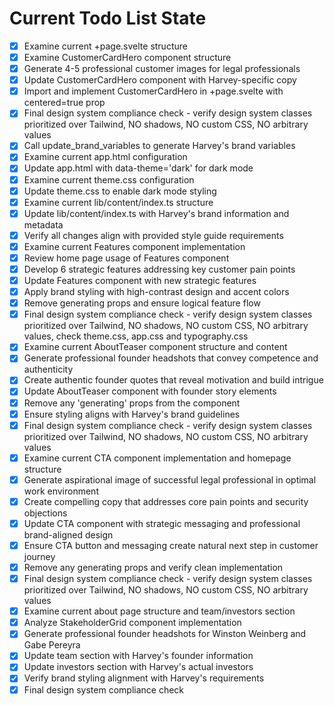 <!-- DO NOT EDIT - Managed by todo_list tool -->
<!-- Updated: 2025-08-08T18:37:04.409Z -->

# Current Todo List State

- [x] Examine current +page.svelte structure
- [x] Examine CustomerCardHero component structure
- [x] Generate 4-5 professional customer images for legal professionals
- [x] Update CustomerCardHero component with Harvey-specific copy
- [x] Import and implement CustomerCardHero in +page.svelte with centered=true prop
- [x] Final design system compliance check - verify design system classes prioritized over Tailwind, NO shadows, NO custom CSS, NO arbitrary values
- [x] Call update_brand_variables to generate Harvey's brand variables
- [x] Examine current app.html configuration
- [x] Update app.html with data-theme='dark' for dark mode
- [x] Examine current theme.css configuration
- [x] Update theme.css to enable dark mode styling
- [x] Examine current lib/content/index.ts structure
- [x] Update lib/content/index.ts with Harvey's brand information and metadata
- [x] Verify all changes align with provided style guide requirements
- [x] Examine current Features component implementation
- [x] Review home page usage of Features component
- [x] Develop 6 strategic features addressing key customer pain points
- [x] Update Features component with new strategic features
- [x] Apply brand styling with high-contrast design and accent colors
- [x] Remove generating props and ensure logical feature flow
- [x] Final design system compliance check - verify design system classes prioritized over Tailwind, NO shadows, NO custom CSS, NO arbitrary values, check theme.css, app.css and typography.css
- [x] Examine current AboutTeaser component structure and content
- [x] Generate professional founder headshots that convey competence and authenticity
- [x] Create authentic founder quotes that reveal motivation and build intrigue
- [x] Update AboutTeaser component with founder story elements
- [x] Remove any 'generating' props from the component
- [x] Ensure styling aligns with Harvey's brand guidelines
- [x] Final design system compliance check - verify design system classes prioritized over Tailwind, NO shadows, NO custom CSS, NO arbitrary values
- [x] Examine current CTA component implementation and homepage structure
- [x] Generate aspirational image of successful legal professional in optimal work environment
- [x] Create compelling copy that addresses core pain points and security objections
- [x] Update CTA component with strategic messaging and professional brand-aligned design
- [x] Ensure CTA button and messaging create natural next step in customer journey
- [x] Remove any generating props and verify clean implementation
- [x] Final design system compliance check - verify design system classes prioritized over Tailwind, NO shadows, NO custom CSS, NO arbitrary values
- [x] Examine current about page structure and team/investors section
- [x] Analyze StakeholderGrid component implementation
- [x] Generate professional founder headshots for Winston Weinberg and Gabe Pereyra
- [x] Update team section with Harvey's founder information
- [x] Update investors section with Harvey's actual investors
- [x] Verify brand styling alignment with Harvey's requirements
- [x] Final design system compliance check
